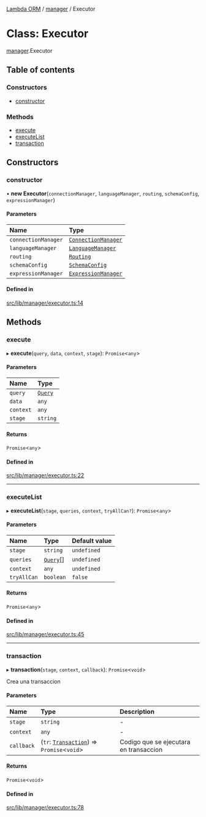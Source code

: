 [Lambda ORM](../README.md) / [manager](../modules/manager.md) / Executor

# Class: Executor

[manager](../modules/manager.md).Executor

## Table of contents

### Constructors

- [constructor](manager.Executor.md#constructor)

### Methods

- [execute](manager.Executor.md#execute)
- [executeList](manager.Executor.md#executelist)
- [transaction](manager.Executor.md#transaction)

## Constructors

### constructor

• **new Executor**(`connectionManager`, `languageManager`, `routing`, `schemaConfig`, `expressionManager`)

#### Parameters

| Name | Type |
| :------ | :------ |
| `connectionManager` | [`ConnectionManager`](connection.ConnectionManager.md) |
| `languageManager` | [`LanguageManager`](language.LanguageManager.md) |
| `routing` | [`Routing`](manager.Routing.md) |
| `schemaConfig` | [`SchemaConfig`](manager.SchemaConfig.md) |
| `expressionManager` | [`ExpressionManager`](manager.ExpressionManager.md) |

#### Defined in

[src/lib/manager/executor.ts:14](https://github.com/FlavioLionelRita/lambda-orm/blob/8e54723/src/lib/manager/executor.ts#L14)

## Methods

### execute

▸ **execute**(`query`, `data`, `context`, `stage`): `Promise`<`any`\>

#### Parameters

| Name | Type |
| :------ | :------ |
| `query` | [`Query`](model.Query.md) |
| `data` | `any` |
| `context` | `any` |
| `stage` | `string` |

#### Returns

`Promise`<`any`\>

#### Defined in

[src/lib/manager/executor.ts:22](https://github.com/FlavioLionelRita/lambda-orm/blob/8e54723/src/lib/manager/executor.ts#L22)

___

### executeList

▸ **executeList**(`stage`, `queries`, `context`, `tryAllCan?`): `Promise`<`any`\>

#### Parameters

| Name | Type | Default value |
| :------ | :------ | :------ |
| `stage` | `string` | `undefined` |
| `queries` | [`Query`](model.Query.md)[] | `undefined` |
| `context` | `any` | `undefined` |
| `tryAllCan` | `boolean` | `false` |

#### Returns

`Promise`<`any`\>

#### Defined in

[src/lib/manager/executor.ts:45](https://github.com/FlavioLionelRita/lambda-orm/blob/8e54723/src/lib/manager/executor.ts#L45)

___

### transaction

▸ **transaction**(`stage`, `context`, `callback`): `Promise`<`void`\>

Crea una transaccion

#### Parameters

| Name | Type | Description |
| :------ | :------ | :------ |
| `stage` | `string` | - |
| `context` | `any` | - |
| `callback` | (`tr`: [`Transaction`](manager.Transaction.md)) => `Promise`<`void`\> | Codigo que se ejecutara en transaccion |

#### Returns

`Promise`<`void`\>

#### Defined in

[src/lib/manager/executor.ts:78](https://github.com/FlavioLionelRita/lambda-orm/blob/8e54723/src/lib/manager/executor.ts#L78)
